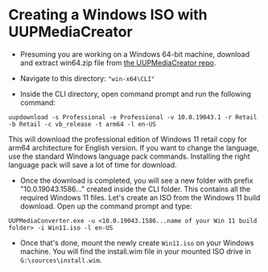 # Creating a Windows ISO with UUPMediaCreator

- Presuming you are working on a Windows 64-bit machine, download and extract win64.zip file from [the UUPMediaCreator repo](https://github.com/gus33000/UUPMediaCreator). 
- Navigate to this directory: `"win-x64\CLI" `

-  Inside the CLI directory, open command prompt and run the following command:

```
uupdownload -s Professional -e Professional -v 10.0.19043.1 -r Retail -b Retail -c vb_release -t arm64 -l en-US
```

This will download the professional edition of Windows 11 retail copy for arm64 architecture for English version. If you want to change the language, 
use the standard Windows language pack commands. Installing the right language pack will save a lot of time for download. 

- Once the download is completed, you will see a new folder with prefix "10.0.19043.1586..." created inside the CLI folder. This 
  contains all the required Windows 11 files. Let's create an ISO from the Windows 11 build download. Open up the command prompt and type:

```
UUPMediaConverter.exe -u <10.0.19043.1586...name of your Win 11 build folder> -i Win11.iso -l en-US
```

- Once that's done, mount the newly create `Win11.iso` on your Windows machine. You will find the install.wim file in your mounted ISO drive in `G:\sources\install.wim`. 
